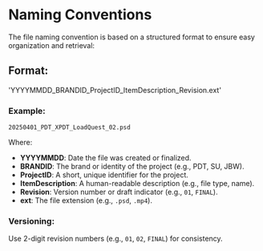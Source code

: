 # Naming Conventions

The file naming convention is based on a structured format to ensure easy organization and retrieval:

## Format:
'YYYYMMDD_BRANDID_ProjectID_ItemDescription_Revision.ext'

### Example:
`20250401_PDT_XPDT_LoadQuest_02.psd`

Where:
- **YYYYMMDD**: Date the file was created or finalized.
- **BRANDID**: The brand or identity of the project (e.g., PDT, SU, JBW).
- **ProjectID**: A short, unique identifier for the project.
- **ItemDescription**: A human-readable description (e.g., file type, name).
- **Revision**: Version number or draft indicator (e.g., `01`, `FINAL`).
- **ext**: The file extension (e.g., `.psd`, `.mp4`).

### Versioning:
Use 2-digit revision numbers (e.g., `01`, `02`, `FINAL`) for consistency.

